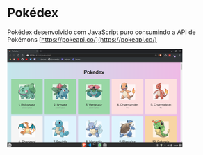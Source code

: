 # Pokédex

Pokédex desenvolvido com JavaScript puro consumindo a API de Pokémons [https://pokeapi.co/](https://pokeapi.co/)

<img src="./.github/p1.png" alt="screenshot" width="80%"/>
